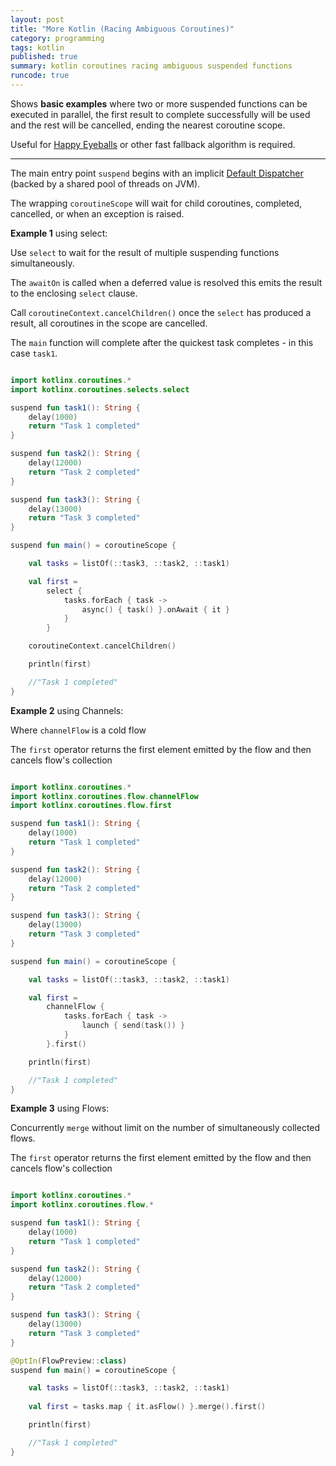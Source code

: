 ```yaml
---
layout: post
title: "More Kotlin (Racing Ambiguous Coroutines)"
category: programming
tags: kotlin
published: true
summary: kotlin coroutines racing ambiguous suspended functions
runcode: true
---
```


Shows **basic examples** where two or more suspended functions can be executed in parallel, the first result to 
complete successfully will be used and the rest will be cancelled, ending the nearest coroutine scope.

Useful for [Happy Eyeballs](https://www.rfc-editor.org/rfc/rfc8305) or other fast fallback algorithm is required. 

---

The main entry point `suspend` begins with an implicit [Default Dispatcher](https://kotlinlang.org/docs/coroutine-context-and-dispatchers.html#dispatchers-and-threads) (backed by a shared pool of threads on JVM).

The wrapping `coroutineScope` will wait for child coroutines, completed, cancelled, or when an exception is raised.

**Example 1** using select:

Use `select` to wait for the result of multiple suspending functions simultaneously.

The `awaitOn` is called when a deferred value is resolved this emits the result to the enclosing `select` clause.

Call `coroutineContext.cancelChildren()` once the `select` has produced a result, all coroutines in the scope are cancelled.  

The `main` function will complete after the quickest task completes - in this case `task1`.

``` kotlin

import kotlinx.coroutines.*
import kotlinx.coroutines.selects.select

suspend fun task1(): String {
    delay(1000)
    return "Task 1 completed"
}

suspend fun task2(): String {
    delay(12000)
    return "Task 2 completed"
}

suspend fun task3(): String {
    delay(13000)
    return "Task 3 completed"
}

suspend fun main() = coroutineScope {

    val tasks = listOf(::task3, ::task2, ::task1)

    val first =
        select {
            tasks.forEach { task ->
                async() { task() }.onAwait { it }
            }
        }

    coroutineContext.cancelChildren()

    println(first)

    //"Task 1 completed"
}

```

**Example 2** using Channels:

Where `channelFlow` is a cold flow

The `first` operator returns the first element emitted by the flow and then cancels flow's collection

``` kotlin

import kotlinx.coroutines.*
import kotlinx.coroutines.flow.channelFlow
import kotlinx.coroutines.flow.first

suspend fun task1(): String {
    delay(1000)
    return "Task 1 completed"
}

suspend fun task2(): String {
    delay(12000)
    return "Task 2 completed"
}

suspend fun task3(): String {
    delay(13000)
    return "Task 3 completed"
}

suspend fun main() = coroutineScope {

    val tasks = listOf(::task3, ::task2, ::task1)

    val first =
        channelFlow {
            tasks.forEach { task ->
                launch { send(task()) }
            }
        }.first()

    println(first)

    //"Task 1 completed"
}

```

**Example 3** using Flows:

Concurrently `merge` without limit on the number of simultaneously collected flows.

The `first` operator returns the first element emitted by the flow and then cancels flow's collection

``` kotlin

import kotlinx.coroutines.*
import kotlinx.coroutines.flow.*

suspend fun task1(): String {
    delay(1000)
    return "Task 1 completed"
}

suspend fun task2(): String {
    delay(12000)
    return "Task 2 completed"
}

suspend fun task3(): String {
    delay(13000)
    return "Task 3 completed"
}

@OptIn(FlowPreview::class)
suspend fun main() = coroutineScope {

    val tasks = listOf(::task3, ::task2, ::task1)
    
    val first = tasks.map { it.asFlow() }.merge().first()

    println(first)

    //"Task 1 completed"
}

```
